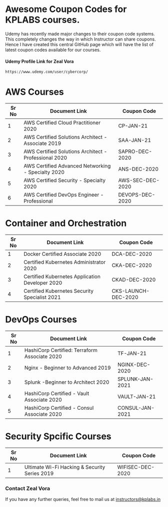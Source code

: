 # Awesome Coupon Codes for KPLABS courses.

Udemy has recently made major changes to their coupon code systems. This completely changes the way in which Instructor can share coupons. Hence I have created this central GitHub page which will have the list of latest coupon codes available for our courses.

#### Udemy Profile Link for Zeal Vora

```sh
https://www.udemy.com/user/cybercorp/
```

# AWS Courses 

| Sr No | Document Link | Coupon Code |
| ------ | ------ | ------ |
| 1 |AWS Certified Cloud Practitioner 2020 | CP-JAN-21	 | 
| 2 |AWS Certified Solutions Architect - Associate  2019| SAA-JAN-21 |
| 3 |AWS Certified Solutions Architect - Professional 2020 | SAPRO-DEC-2020 |
| 4 |AWS Certified Advanced Networking - Specialty 2020 | ANS-DEC-2020 |
| 5 |AWS Certified Security - Specialty 2020 | AWS-SEC-DEC-2020 |
| 6 |AWS Certified DevOps Engineer - Professional | DEVOPS-DEC-2020 |

# Container and Orchestration

| Sr No | Document Link | Coupon Code |
| ------ | ------ | ------ |
| 1 | Docker Certified Associate 2020 | DCA-DEC-2020 | 
| 2 | Certified Kubernetes Administrator 2020 | CKA-DEC-2020 | 
| 3 | Certified Kubernetes Application Developer 2020 | CKAD-DEC-2020 | 
| 4 | Certified Kubernetes Security Specialist 2021 | CKS-LAUNCH-DEC-2020 | 

# DevOps Courses

| Sr No | Document Link | Coupon Code |
| ------ | ------ | ------ |
| 1 | HashiCorp Certified: Terraform Associate 2020 | TF-JAN-21 | 
| 2 | Nginx - Beginner to Advanced 2019 | NGINX-DEC-2020 | 
| 3 | Splunk  -Beginner to Architect 2020 | SPLUNK-JAN-2021 | 
| 4 | HashiCorp Certified - Vault Associate 2020 | VAULT-JAN-21 | 
| 5 | HashiCorp Certified - Consul Associate 2020 | CONSUL-JAN-2021 | 


# Security Spcific Courses

| Sr No | Document Link | Coupon Code |
| ------ | ------ | ------ |
| 1 | Ultimate Wi-Fi Hacking & Security Series 2019 | WIFISEC-DEC-2020 | 


### Contact Zeal Vora
If you have any further queries, feel free to mail us at instructors@kplabs.in
